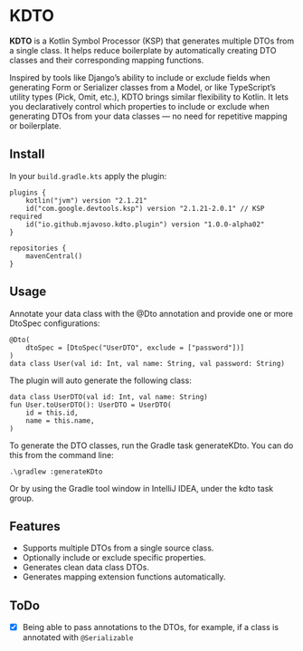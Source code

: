 # KDTO

**KDTO** is a Kotlin Symbol Processor (KSP) that generates multiple DTOs from a single class. It helps reduce boilerplate by automatically creating DTO classes and their corresponding mapping functions.

Inspired by tools like Django’s ability to include or exclude fields when generating Form or Serializer classes from a Model, or like TypeScript’s utility types (Pick, Omit, etc.), KDTO brings similar flexibility to Kotlin. It lets you declaratively control which properties to include or exclude when generating DTOs from your data classes — no need for repetitive mapping or boilerplate.

## Install
In your `build.gradle.kts` apply the plugin:
````
plugins {
    kotlin("jvm") version "2.1.21"
    id("com.google.devtools.ksp") version "2.1.21-2.0.1" // KSP required
    id("io.github.mjavoso.kdto.plugin") version "1.0.0-alpha02"
}

repositories {
    mavenCentral()
}
````

## Usage
Annotate your data class with the @Dto annotation and provide one or more DtoSpec configurations:

````
@Dto(
    dtoSpec = [DtoSpec("UserDTO", exclude = ["password"])]
)
data class User(val id: Int, val name: String, val password: String)
````

The plugin will auto generate the following class:

```
data class UserDTO(val id: Int, val name: String)
fun User.toUserDTO(): UserDTO = UserDTO(
    id = this.id,
    name = this.name,
)
```

To generate the DTO classes, run the Gradle task generateKDto. You can do this from the command line:
```
.\gradlew :generateKDto
```

Or by using the Gradle tool window in IntelliJ IDEA, under the kdto task group.

## Features

- Supports multiple DTOs from a single source class.
- Optionally include or exclude specific properties.
- Generates clean data class DTOs.
- Generates mapping extension functions automatically.

## ToDo
- [X] Being able to pass annotations to the DTOs, for example, if a class is annotated with `@Serializable`